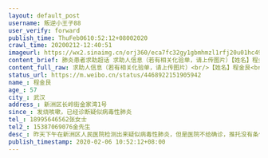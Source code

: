 ```yaml
---
layout: default_post
username: 叛逆小王子88
user_verify: forward
publish_time: ThuFeb0610:52:12+08002020
crawl_time: 20200212-12:40:51
imageurl: https://wx2.sinaimg.cn/orj360/eca7fc32gy1gbmhmzl1rfj20u01hc49j.jpg,https://wx1.sinaimg.cn/orj360/eca7fc32gy1gbmhow2y8rj20k00zkq68.jpg,https://wx2.sinaimg.cn/orj360/eca7fc32gy1gbmhp8ah68j20k00zkgob.jpg,https://wx2.sinaimg.cn/orj360/eca7fc32gy1gbmhq5mjovj20k00zkgnd.jpg
content_brief: 肺炎患者求助超话 求助人信息（若有相关化验单，请上传图片）【姓名】程金艮【年龄】57【所在城市】武汉【所在小区、社区】新洲区长岭街金家湾1号【患病时间】发烧咳嗽，已经诊断疑似病毒性肺炎【联系方式】18995646562张女士【其他紧急联系人】15387069076金先生【病情描述】 昨天下午在 ...全文
content_full_raw: 求助人信息（若有相关化验单，请上传图片）<br/>【姓名】程金艮<br/>【年龄】57<br/>【所在城市】武汉<br/>【所在小区、社区】新洲区长岭街金家湾1号<br/>【患病时间】发烧咳嗽，已经诊断疑似病毒性肺炎<br/>【联系方式】18995646562张女士<br/>【其他紧急联系人】15387069076金先生<br/>【病情描述】昨天下午在新洲区人民医院检测出来疑似病毒性肺炎，但是医院不给确诊，推托没有条件确诊，让我们去新洲中医院，新洲中医院听到我们说的病情情况直接拒收，后来我们又打了新洲120，120说让我们找政治解决<adata-url="http://t.cn/R2WxQOQ"href="http://weibo.com/p/1001018008642010000000000"data-hide=""><spanclass='url-icon'><imgstyle='width:1rem;height:1rem'src='https://h5.sinaimg.cn/upload/2015/09/25/3/timeline_card_small_location_default.png'></span><spanclass="surl-text">武汉</span></a>
status_url: https://m.weibo.cn/status/4468922151905942
name_: 程金艮
age_: 57
city_: 武汉
address_: 新洲区长岭街金家湾1号
since_: 发烧咳嗽，已经诊断疑似病毒性肺炎
tel_: 18995646562张女士
tel2_: 15387069076金先生
desc_: 昨天下午在新洲区人民医院检测出来疑似病毒性肺炎，但是医院不给确诊，推托没有条件确诊，让我们去新洲中医院，新洲中医院听到我们说的病情情况直接拒收，后来我们又打了新洲120，120说让我们找政治解决<adata-url="http//t.cn/R2WxQOQ"href="http//weibo.com/p/1001018008642010000000000"data-hide=""><spanclass='url-icon'><imgstyle='width1rem;height1rem'src='https//h5.sinaimg.cn/upload/2015/09/25/3/timeline_card_small_location_default.png'></span><spanclass="surl-text">武汉</span></a>
publish_timestamp: 2020-02-06 10:52:12+08:00
---
```

